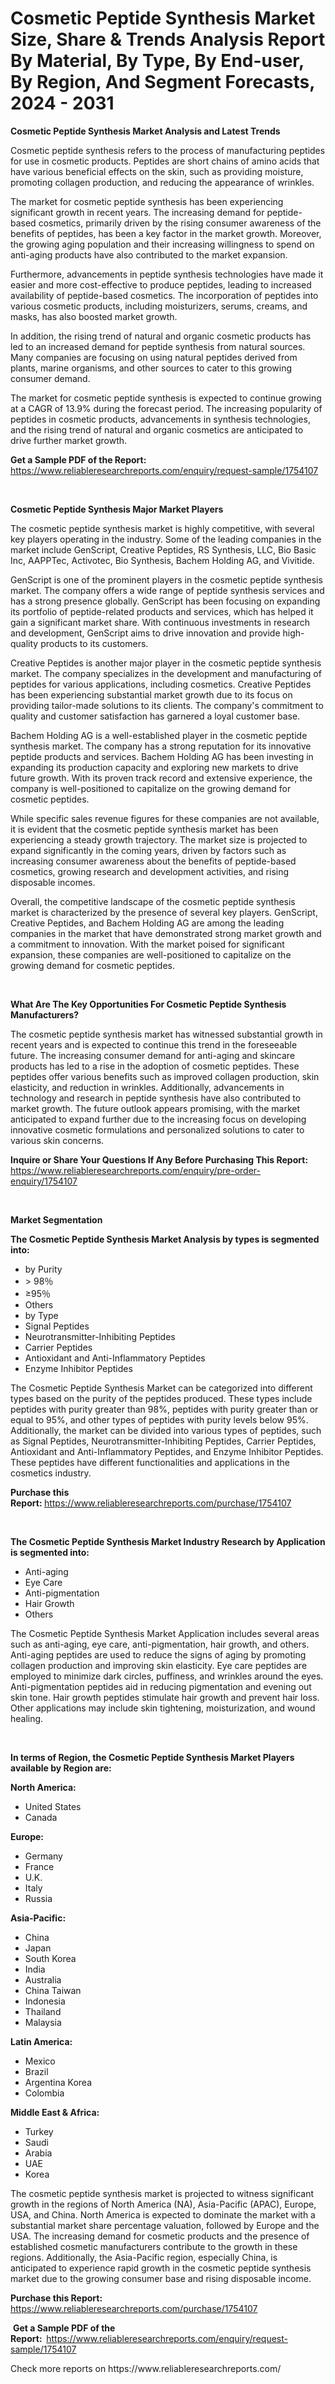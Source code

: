 <p><h1>Cosmetic Peptide Synthesis Market Size, Share & Trends Analysis Report By Material, By Type, By End-user, By Region, And Segment Forecasts, 2024 - 2031</h1></p><p><strong>Cosmetic Peptide Synthesis Market Analysis and Latest Trends</strong></p>
<p><p>Cosmetic peptide synthesis refers to the process of manufacturing peptides for use in cosmetic products. Peptides are short chains of amino acids that have various beneficial effects on the skin, such as providing moisture, promoting collagen production, and reducing the appearance of wrinkles.</p><p>The market for cosmetic peptide synthesis has been experiencing significant growth in recent years. The increasing demand for peptide-based cosmetics, primarily driven by the rising consumer awareness of the benefits of peptides, has been a key factor in the market growth. Moreover, the growing aging population and their increasing willingness to spend on anti-aging products have also contributed to the market expansion.</p><p>Furthermore, advancements in peptide synthesis technologies have made it easier and more cost-effective to produce peptides, leading to increased availability of peptide-based cosmetics. The incorporation of peptides into various cosmetic products, including moisturizers, serums, creams, and masks, has also boosted market growth.</p><p>In addition, the rising trend of natural and organic cosmetic products has led to an increased demand for peptide synthesis from natural sources. Many companies are focusing on using natural peptides derived from plants, marine organisms, and other sources to cater to this growing consumer demand.</p><p>The market for cosmetic peptide synthesis is expected to continue growing at a CAGR of 13.9% during the forecast period. The increasing popularity of peptides in cosmetic products, advancements in synthesis technologies, and the rising trend of natural and organic cosmetics are anticipated to drive further market growth.</p></p>
<p><strong>Get a Sample PDF of the Report:&nbsp;</strong> <a href="https://www.reliableresearchreports.com/enquiry/request-sample/1754107">https://www.reliableresearchreports.com/enquiry/request-sample/1754107</a></p>
<p>&nbsp;</p>
<p><strong>Cosmetic Peptide Synthesis Major Market Players</strong></p>
<p><p>The cosmetic peptide synthesis market is highly competitive, with several key players operating in the industry. Some of the leading companies in the market include GenScript, Creative Peptides, RS Synthesis, LLC, Bio Basic Inc, AAPPTec, Activotec, Bio Synthesis, Bachem Holding AG, and Vivitide.</p><p>GenScript is one of the prominent players in the cosmetic peptide synthesis market. The company offers a wide range of peptide synthesis services and has a strong presence globally. GenScript has been focusing on expanding its portfolio of peptide-related products and services, which has helped it gain a significant market share. With continuous investments in research and development, GenScript aims to drive innovation and provide high-quality products to its customers.</p><p>Creative Peptides is another major player in the cosmetic peptide synthesis market. The company specializes in the development and manufacturing of peptides for various applications, including cosmetics. Creative Peptides has been experiencing substantial market growth due to its focus on providing tailor-made solutions to its clients. The company's commitment to quality and customer satisfaction has garnered a loyal customer base.</p><p>Bachem Holding AG is a well-established player in the cosmetic peptide synthesis market. The company has a strong reputation for its innovative peptide products and services. Bachem Holding AG has been investing in expanding its production capacity and exploring new markets to drive future growth. With its proven track record and extensive experience, the company is well-positioned to capitalize on the growing demand for cosmetic peptides.</p><p>While specific sales revenue figures for these companies are not available, it is evident that the cosmetic peptide synthesis market has been experiencing a steady growth trajectory. The market size is projected to expand significantly in the coming years, driven by factors such as increasing consumer awareness about the benefits of peptide-based cosmetics, growing research and development activities, and rising disposable incomes.</p><p>Overall, the competitive landscape of the cosmetic peptide synthesis market is characterized by the presence of several key players. GenScript, Creative Peptides, and Bachem Holding AG are among the leading companies in the market that have demonstrated strong market growth and a commitment to innovation. With the market poised for significant expansion, these companies are well-positioned to capitalize on the growing demand for cosmetic peptides.</p></p>
<p>&nbsp;</p>
<p><strong>What Are The Key Opportunities For Cosmetic Peptide Synthesis Manufacturers?</strong></p>
<p><p>The cosmetic peptide synthesis market has witnessed substantial growth in recent years and is expected to continue this trend in the foreseeable future. The increasing consumer demand for anti-aging and skincare products has led to a rise in the adoption of cosmetic peptides. These peptides offer various benefits such as improved collagen production, skin elasticity, and reduction in wrinkles. Additionally, advancements in technology and research in peptide synthesis have also contributed to market growth. The future outlook appears promising, with the market anticipated to expand further due to the increasing focus on developing innovative cosmetic formulations and personalized solutions to cater to various skin concerns.</p></p>
<p><strong>Inquire or Share Your Questions If Any Before Purchasing This Report:</strong> <a href="https://www.reliableresearchreports.com/enquiry/pre-order-enquiry/1754107">https://www.reliableresearchreports.com/enquiry/pre-order-enquiry/1754107</a></p>
<p>&nbsp;</p>
<p><strong>Market Segmentation</strong></p>
<p><strong>The Cosmetic Peptide Synthesis Market Analysis by types is segmented into:</strong></p>
<p><ul><li>by Purity</li><li>> 98％</li><li>≥95％</li><li>Others</li><li>by Type</li><li>Signal Peptides</li><li>Neurotransmitter-Inhibiting Peptides</li><li>Carrier Peptides</li><li>Antioxidant and Anti-Inflammatory Peptides</li><li>Enzyme Inhibitor Peptides</li></ul></p>
<p><p>The Cosmetic Peptide Synthesis Market can be categorized into different types based on the purity of the peptides produced. These types include peptides with purity greater than 98%, peptides with purity greater than or equal to 95%, and other types of peptides with purity levels below 95%. Additionally, the market can be divided into various types of peptides, such as Signal Peptides, Neurotransmitter-Inhibiting Peptides, Carrier Peptides, Antioxidant and Anti-Inflammatory Peptides, and Enzyme Inhibitor Peptides. These peptides have different functionalities and applications in the cosmetics industry.</p></p>
<p><strong>Purchase this Report:&nbsp;</strong><a href="https://www.reliableresearchreports.com/purchase/1754107">https://www.reliableresearchreports.com/purchase/1754107</a></p>
<p>&nbsp;</p>
<p><strong>The Cosmetic Peptide Synthesis Market Industry Research by Application is segmented into:</strong></p>
<p><ul><li>Anti-aging</li><li>Eye Care</li><li>Anti-pigmentation</li><li>Hair Growth</li><li>Others</li></ul></p>
<p><p>The Cosmetic Peptide Synthesis Market Application includes several areas such as anti-aging, eye care, anti-pigmentation, hair growth, and others. Anti-aging peptides are used to reduce the signs of aging by promoting collagen production and improving skin elasticity. Eye care peptides are employed to minimize dark circles, puffiness, and wrinkles around the eyes. Anti-pigmentation peptides aid in reducing pigmentation and evening out skin tone. Hair growth peptides stimulate hair growth and prevent hair loss. Other applications may include skin tightening, moisturization, and wound healing.</p></p>
<p>&nbsp;</p>
<p><strong>In terms of Region, the Cosmetic Peptide Synthesis Market Players available by Region are:</strong></p>
<p>
    <p> <strong> North America: </strong>
        <ul>
            <li>United States</li>
            <li>Canada</li>
        </ul>
        </p> 
    <p> <strong> Europe: </strong>
        <ul>
            <li>Germany</li>
            <li>France</li>
            <li>U.K.</li>
            <li>Italy</li>
            <li>Russia</li>
        </ul>
        </p> 
    <p> <strong> Asia-Pacific: </strong>
        <ul>
            <li>China</li>
            <li>Japan</li>
            <li>South Korea</li>
            <li>India</li>
            <li>Australia</li>
            <li>China Taiwan</li>
            <li>Indonesia</li>
            <li>Thailand</li>
            <li>Malaysia</li>
        </ul>
        </p> 
    <p> <strong> Latin America: </strong>
        <ul>
            <li>Mexico</li>
            <li>Brazil</li>
            <li>Argentina Korea</li>
            <li>Colombia</li>
        </ul>
        </p> 
    <p> <strong> Middle East & Africa: </strong>
        <ul>
            <li>Turkey</li>
            <li>Saudi</li>
            <li>Arabia</li>
            <li>UAE</li>
            <li>Korea</li>
        </ul>
    </p>
    </p>
<p><p>The cosmetic peptide synthesis market is projected to witness significant growth in the regions of North America (NA), Asia-Pacific (APAC), Europe, USA, and China. North America is expected to dominate the market with a substantial market share percentage valuation, followed by Europe and the USA. The increasing demand for cosmetic products and the presence of established cosmetic manufacturers contribute to the growth in these regions. Additionally, the Asia-Pacific region, especially China, is anticipated to experience rapid growth in the cosmetic peptide synthesis market due to the growing consumer base and rising disposable income.</p></p>
<p><strong>Purchase this Report: </strong><a href="https://www.reliableresearchreports.com/purchase/1754107">https://www.reliableresearchreports.com/purchase/1754107</a></p>
<p>&nbsp;<strong>Get a Sample PDF of the Report:&nbsp;&nbsp;</strong><a href="https://www.reliableresearchreports.com/enquiry/request-sample/1754107">https://www.reliableresearchreports.com/enquiry/request-sample/1754107</a></p>
<p><strong></strong></p>
<p>Check more reports on https://www.reliableresearchreports.com/</p>